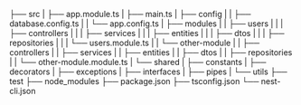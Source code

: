 ├── src
| ├── app.module.ts
| ├── main.ts
| ├── config
| | ├── database.config.ts
| | └── app.config.ts
| ├── modules
| | ├── users
| | | ├── controllers
| | | ├── services
| | | ├── entities
| | | ├── dtos
| | | ├── repositories
| | | └── users.module.ts
| | └── other-module
| | ├── controllers
| | ├── services
| | ├── entities
| | ├── dtos
| | ├── repositories
| | └── other-module.module.ts
| └── shared
| ├── constants
| ├── decorators
| ├── exceptions
| ├── interfaces
| ├── pipes
| └── utils
├── test
├── node_modules
├── package.json
├── tsconfig.json
└── nest-cli.json
